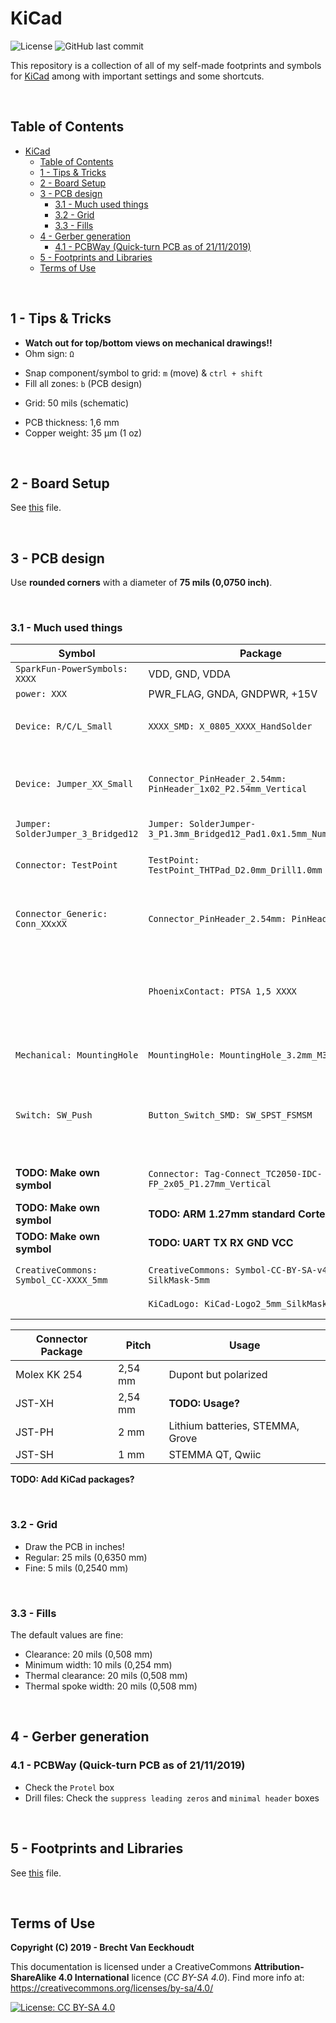 
# KiCad

![License](https://img.shields.io/badge/licence-CC%20BY--SA%204.0-blue)
![GitHub last commit](https://img.shields.io/github/last-commit/Fescron/KiCad.svg)
<!--
[GitHub Release Date](https://img.shields.io/github/release-date/Fescron/KiCad.svg)
[GitHub release](https://img.shields.io/github/release/Fescron/KiCad.svg)
-->

This repository is a collection of all of my self-made footprints and symbols for [KiCad](http://www.kicad-pcb.org/) among with important settings and some shortcuts.

<br/>

## Table of Contents

- [KiCad](#kicad)
  - [Table of Contents](#table-of-contents)
  - [1 - Tips & Tricks](#1---tips--tricks)
  - [2 - Board Setup](#2---board-setup)
  - [3 - PCB design](#3---pcb-design)
    - [3.1 - Much used things](#31---much-used-things)
    - [3.2 - Grid](#32---grid)
    - [3.3 - Fills](#33---fills)
  - [4 - Gerber generation](#4---gerber-generation)
    - [4.1 - PCBWay (Quick-turn PCB as of 21/11/2019)](#41---pcbway-quick-turn-pcb-as-of-21112019)
  - [5 - Footprints and Libraries](#5---footprints-and-libraries)
  - [Terms of Use](#terms-of-use)

<br/>

## 1 - Tips & Tricks

- **Watch out for top/bottom views on mechanical drawings!!**
- Ohm sign: `Ω`
<!-- fix vertical spacing -->
- Snap component/symbol to grid: `m` (move) & `ctrl + shift`
- Fill all zones: `b` (PCB design)
<!-- fix vertical spacing -->
- Grid: 50 mils (schematic)
<!-- fix vertical spacing -->
- PCB thickness: 1,6 mm
- Copper weight: 35 µm (1 oz)

<br/>

## 2 - Board Setup

See [this](board-setup.md) file.

<br/>

## 3 - PCB design

Use **rounded corners** with a diameter of **75 mils (0,0750 inch)**.

<br/>

### 3.1 - Much used things

| Symbol                                | Package                                                             | Dimensions                                             |
| ------------------------------------- | ------------------------------------------------------------------- | ------------------------------------------------------ |
| `SparkFun-PowerSymbols: XXXX`         | VDD, GND, VDDA                                                      |                                                        |
| `power: XXX`                          | PWR_FLAG, GNDA, GNDPWR, +15V                                        |                                                        |
|                                       |                                                                     |                                                        |
| `Device: R/C/L_Small`                 | `XXXX_SMD: X_0805_XXXX_HandSolder`                                  | Pads: 1,15 mm x 1,40 mm                                |
|                                       |                                                                     |                                                        |
| `Device: Jumper_XX_Small`             | `Connector_PinHeader_2.54mm: PinHeader_1x02_P2.54mm_Vertical`       | Diameter hole: 1 mm - Pads: 1,7 mm x 1,7 mm            |
| `Jumper: SolderJumper_3_Bridged12`    | `Jumper: SolderJumper-3_P1.3mm_Bridged12_Pad1.0x1.5mm_NumberLabels` |                                                        |
|                                       |                                                                     |                                                        |
| `Connector: TestPoint`                | `TestPoint: TestPoint_THTPad_D2.0mm_Drill1.0mm`                     | Drill: 1 mm - Pad: 2 mm                                |
| `Connector_Generic: Conn_XXxXX`       | `Connector_PinHeader_2.54mm: PinHeader_XXXX`                        | Diameter hole: 1 mm - Pads: 1,7 mm x 1,7 mm            |
|                                       | `PhoenixContact: PTSA 1,5 XXXX`                                     | 2 Contacts - Spacing pads: 3,5 mm - Diam. wire: 1,5 mm |
|                                       |                                                                     |                                                        |
| `Mechanical: MountingHole`            | `MountingHole: MountingHole_3.2mm_M3`                               | Diameter hole: 3,2 mm                                  |
| `Switch: SW_Push`                     | `Button_Switch_SMD: SW_SPST_FSMSM`                                  | Pads: 2,18 mm x 1,60 mm - Distance between pads: 7 mm  |
|                                       |                                                                     |                                                        |
| **TODO: Make own symbol**             | `Connector: Tag-Connect_TC2050-IDC-FP_2x05_P1.27mm_Vertical`        | 2x5 TagConnect with legs                               |
| **TODO: Make own symbol**             | **TODO: ARM 1.27mm standard Cortex Debug**                          |                                                        |
| **TODO: Make own symbol**             | **TODO: UART TX RX GND VCC**                                        |                                                        |
|                                       |                                                                     |                                                        |
| `CreativeCommons: Symbol_CC-XXXX_5mm` | `CreativeCommons: Symbol-CC-BY-SA-v4-SilkMask-5mm`                  | Height: 5 mm                                           |
|                                       | `KiCadLogo: KiCad-Logo2_5mm_SilkMask`                               | Height:  5mm                                           |

| Connector Package | Pitch   | Usage                            |
| ----------------- | ------- | -------------------------------- |
| Molex KK 254      | 2,54 mm | Dupont but polarized             |
| JST-XH            | 2,54 mm | **TODO: Usage?**                 |
| JST-PH            | 2 mm    | Lithium batteries, STEMMA, Grove |
| JST-SH            | 1 mm    | STEMMA QT, Qwiic                 |

**TODO: Add KiCad packages?**

<br/>

### 3.2 - Grid

- Draw the PCB in inches!
- Regular: 25 mils (0,6350 mm)
- Fine: 5 mils (0,2540 mm)

<br/>

### 3.3 - Fills

The default values are fine:

- Clearance: 20 mils (0,508 mm)
- Minimum width: 10 mils (0,254 mm)
- Thermal clearance: 20 mils (0,508 mm)
- Thermal spoke width: 20 mils (0,508 mm)

<br/>

## 4 - Gerber generation

### 4.1 - PCBWay (Quick-turn PCB as of 21/11/2019)

- Check the `Protel` box
- Drill files: Check the `suppress leading zeros` and `minimal header` boxes

<br/>

## 5 - Footprints and Libraries

See [this](footprints-libraries.md) file.

<br/>


## Terms of Use

**Copyright (C) 2019 - Brecht Van Eeckhoudt**

This documentation is licensed under a CreativeCommons **Attribution-ShareAlike 4.0 International** licence (*CC BY-SA 4.0*). Find more info at: https://creativecommons.org/licenses/by-sa/4.0/

[![License: CC BY-SA 4.0](https://i.creativecommons.org/l/by-sa/4.0/88x31.png)](https://creativecommons.org/licenses/by-sa/4.0/)
